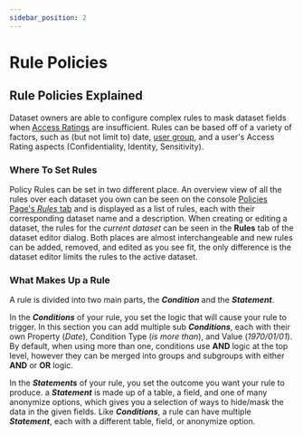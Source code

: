 ```yaml
---
sidebar_position: 2
---
```


# Rule Policies

## Rule Policies Explained

Dataset owners are able to configure complex rules to mask dataset fields when [Access Ratings](#access-rating-explained) are insufficient. Rules can be based off of a variety of factors, such as (but not limit to) date, [user group](#user-groups-explained), and a user's Access Rating aspects (Confidentiality, Identity, Sensitivity).

### Where To Set Rules

Policy Rules can be set in two different place. An overview view of all the rules over each dataset you own can be seen on the console [Policies Page's _Rules_ tab](https://dataficloud.com/policies/rules) and is displayed as a list of rules, each with their corresponding dataset name and a description. When creating or editing a dataset, the rules for the _current dataset_ can be seen in the **Rules** tab of the dataset editor dialog. Both places are almost interchangeable and new rules can be added, removed, and edited as you see fit, the only difference is the dataset editor limits the rules to the active dataset.

### What Makes Up a Rule

A rule is divided into two main parts, the **_Condition_** and the **_Statement_**.

In the **_Conditions_** of your rule, you set the logic that will cause your rule to trigger. In this section you can add multiple sub **_Conditions_**, each with their own Property (_Date_), Condition Type (_is more than_), and Value (_1970/01/01_). By default, when using more than one, conditions use **AND** logic at the top level, however they can be merged into groups and subgroups with either **AND** or **OR** logic.

In the **_Statements_** of your rule, you set the outcome you want your rule to produce. a **_Statement_** is made up of a table, a field, and one of many anonymize options, which gives you a selection of ways to hide/mask the data in the given fields. Like **_Conditions_**, a rule can have multiple **_Statement_**, each with a different table, field, or anonymize option.
